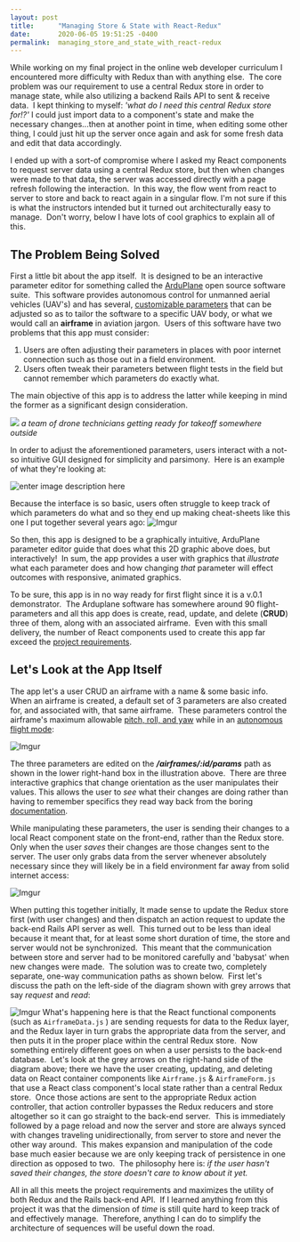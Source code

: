 ```yaml
---
layout: post
title:      "Managing Store & State with React-Redux"
date:       2020-06-05 19:51:25 -0400
permalink:  managing_store_and_state_with_react-redux
---
```


While working on my final project in the online web developer curriculum I encountered more difficulty with Redux than with anything else.&nbsp;  The core problem was our requirement to use a central Redux store in order to manage state, while also utilizing a backend Rails API to sent & receive data.&nbsp;  I kept thinking to myself: *'what do I need this central Redux store for!?'*   I could just import data to a component's state and make the necessary changes...then at another point in time, when editing some other thing, I could just hit up the server  once again and ask for some fresh data and edit that data accordingly.

I ended up with a sort-of compromise where I asked my React components to request server data using a central Redux store, but then when changes were made to that data, the server was accessed directly with a page refresh following the interaction.&nbsp;  In this way, the flow went from react to server to store and back to react again in a singular flow.  I'm not sure if this is what the instructors intended but it turned out architecturally easy to manage.&nbsp;  Don't worry, below I have lots of cool graphics to explain all of this.

## The Problem Being Solved

First a little bit about the app itself.&nbsp; It is designed to be an interactive parameter editor for something called the [ArduPlane](https://ardupilot.org/plane/) open source software suite.&nbsp; This software provides autonomous control for unmanned aerial vehicles (UAV's) and has several, [customizable parameters](https://ardupilot.org/plane/docs/parameters.html) that can be adjusted so as to tailor the software to a specific UAV body, or what we would call an **airframe** in aviation jargon.&nbsp;  Users of this software have two problems that this app must consider:

 1. Users are often adjusting their parameters in places with poor internet connection such as those out in a field environment.  
 2. Users often tweak their parameters between flight tests in the field but cannot remember which parameters do exactly what.

The main objective of this app is to address the latter while keeping in mind the former as a significant design consideration.

![](https://ardupilot.org/application/files/8714/8419/9139/2048x1536-1.jpg)
*a team of drone technicians getting ready for takeoff somewhere outside*

In order to adjust the aforementioned parameters, users interact with a not-so intuitive GUI designed for simplicity and parsimony.&nbsp;  Here is an example of what they're looking at:

![enter image description here](https://ardupilot.org/plane/_images/missPlannTuningTECS.png)

Because the interface is so basic, users often struggle to keep track of which parameters do what and so they end up making cheat-sheets like this one I put together several years ago:
![Imgur](https://i.imgur.com/yzeb0vr.png)

So then, this app is designed to be a graphically intuitive, ArduPlane parameter editor guide that does what this 2D graphic above does, but interactively!&nbsp;  In sum, the app provides a user with graphics that *illustrate* what each parameter does and how changing *that* parameter will effect outcomes with responsive, animated graphics.

To be sure, this app is in no way ready for first flight since it is a v.0.1 demonstrator.&nbsp;  The Arduplane software has somewhere around 90 flight-parameters and all this app does is create, read, update, and delete (**CRUD**) three of them, along with an associated airframe.&nbsp;  Even with this small delivery, the number of React components used to create this app far exceed the [project requirements](https://learn.co/tracks/full-stack-web-development-v8/module-17-redux/section-5-redux-final-project/react-redux-portfolio-project).&nbsp;

## Let's Look at the App Itself
The app let's a user CRUD an airframe with a name & some basic info.&nbsp;  When an airframe is created, a default set of 3 parameters are also created for, and associated with,  that same airframe.&nbsp;  These parameters control the airframe's maximum allowable [pitch, roll, and yaw](https://en.wikipedia.org/wiki/Aircraft_principal_axes) while in an [autonomous flight mode](https://ardupilot.org/plane/docs/flight-modes.html):&nbsp;

![Imgur](https://i.imgur.com/FtbLpaB.jpg)

The three parameters are edited on the ***/airframes/:id/params***  path as shown in the lower right-hand box in the illustration above.&nbsp;  There are three interactive graphics that change orientation as the user manipulates their values.  This allows the user to *see* what their changes are doing rather than having to remember specifics they read way back from the boring [documentation](https://ardupilot.org/plane/docs/parameters.html).&nbsp;

While manipulating these parameters, the user is sending their changes to a local React component state on the front-end, rather than the Redux store.  Only when the user *saves* their changes are those changes sent to the server.  The user only grabs data from the server whenever absolutely necessary since they will likely be in a field environment far away from solid internet access:&nbsp;


![Imgur](https://i.imgur.com/CQg659p.jpg)

When putting this together initially, It made sense to update the Redux store first (with user changes) and then dispatch an action request to update the back-end Rails API server as well.&nbsp;  This turned out to be less than ideal because it meant that, for at least some short duration of time, the store and server would not be synchronized.&nbsp;  This meant that the communication between store and server had to be monitored carefully and 'babysat' when new changes were made.&nbsp;  The solution was to create two, completely separate, one-way communication paths as shown below.&nbsp;  First let's discuss the path on the left-side of the diagram shown with grey arrows that say *request* and *read*:


![Imgur](https://i.imgur.com/OOAT9L4.jpg)
What's happening here is that the React functional components (such as `AirframeData.js` ) are sending requests for data to the Redux layer, and the Redux layer in turn grabs the appropriate data from the server, and then puts it in the proper place within the central Redux store.&nbsp;  Now something entirely different goes on when a user persists to the back-end database.&nbsp;  Let's look at the grey arrows on the right-hand side of the diagram above; there we have the user creating, updating, and deleting data on React container components like `Airframe.js` & `AirframeForm.js` that use a React class component's local state rather than a central Redux store.&nbsp; Once those actions are sent to the appropriate Redux action controller, that action controller bypasses the Redux reducers and store altogether so it can go straight to the back-end server.&nbsp;  This is immediately followed by a page reload and now the server and store are always synced with changes traveling unidirectionally, from server to store and never the other way around.&nbsp;  This makes expansion and manipulation of the code base much easier because we are only keeping track of persistence in one direction as opposed to two.&nbsp;  The philosophy here is: *if the user hasn't saved their changes, the store doesn't care to know about it yet.*

All in all this meets the project requirements and maximizes the utility of both Redux and the Rails back-end API.&nbsp;  If I learned anything from this project it was that the dimension of *time* is still quite hard to keep track of and effectively manage.&nbsp;  Therefore, anything I can do to simplify the architecture of sequences will be useful down the road.

